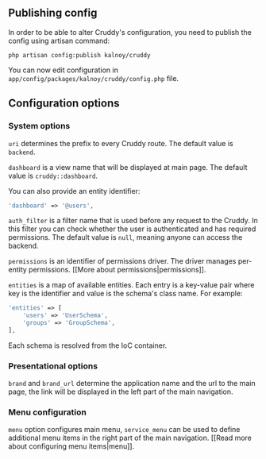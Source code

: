 ## Publishing config

In order to be able to alter Cruddy's configuration, you need to publish the config using artisan command:

```
php artisan config:publish kalnoy/cruddy
```

You can now edit configuration in `app/config/packages/kalnoy/cruddy/config.php` file.

## Configuration options

### System options

`uri` determines the prefix to every Cruddy route. The default value is `backend`.

`dashboard` is a view name that will be displayed at main page. The default value is `cruddy::dashboard`.

You can also provide an entity identifier:

```php
'dashboard' => '@users',
```

`auth_filter` is a filter name that is used before any request to the Cruddy. In this filter you can check whether the 
user is authenticated and has required permissions. The default value is `null`, meaning anyone can access the backend.

`permissions` is an identifier of permissions driver. The driver manages per-entity permissions. [[More about permissions|permissions]].

`entities` is a map of available entities. Each entry is a key-value pair where key is the identifier and value is the 
schema's class name. For example:

```php
'entities' => [
    'users' => 'UserSchema',
    'groups' => 'GroupSchema',
],
```

Each schema is resolved from the IoC container.

### Presentational options

`brand` and `brand_url` determine the application name and the url to the main page, the link will be displayed in the left part of the main navigation.

### Menu configuration

`menu` option configures main menu, `service_menu` can be used to define additional menu items in the right part of the main navigation. [[Read more about configuring menu items|menu]].